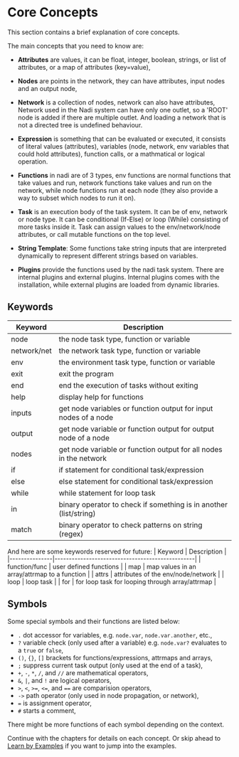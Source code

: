 # Core Concepts
This section contains a brief explanation of core concepts.

The main concepts that you need to know are:

- **Attributes** are values, it can be float, integer, boolean, strings, or list of attributes, or a map of attributes (key=value),
- **Nodes** are points in the network, they can have attributes, input nodes and an output node,
- **Network** is a collection of nodes, network can also have attributes, Network used in the Nadi system can have only one outlet, so a 'ROOT' node is added if there are multiple outlet. And loading a network that is not a directed tree is undefined behaviour.
- **Expression** is something that can be evaluated or executed, it consists of literal values (attributes), variables (node, network, env variables that could hold attributes), function calls, or a mathmatical or logical operation.
- **Functions** in nadi are of 3 types, env functions are normal functions that take values and run, network functions take values and run on the network, while node functions run at each node (they also provide a way to subset which nodes to run it on).
- **Task** is an execution body of the task system. It can be of env, network or node type. It can be conditional (If-Else) or loop (While) consisting of more tasks inside it. Task can assign values to the env/network/node attributes, or call mutable functions on the top level.

- **String Template**: Some functions take string inputs that are interpreted dynamically to represent different strings based on variables.
- **Plugins** provide the functions used by the nadi task system. There are internal plugins and external plugins. Internal plugins comes with the installation, while external plugins are loaded from dynamic libraries.

## Keywords

| Keyword     | Description                                                       |
|-------------|-------------------------------------------------------------------|
| node        | the node task type, function or variable                          |
| network/net | the network task type, function or variable                       |
| env         | the environment task type, function or variable                   |
| exit        | exit the program                                                  |
| end         | end the execution of tasks without exiting                        |
| help        | display help for functions                                        |
| inputs      | get node variables or function output for input nodes of a node   |
| output      | get node variable or function output for output node of a node    |
| nodes       | get node variable or function output for all nodes in the network |
| if          | if statement for conditional task/expression                      |
| else        | else statement for conditional task/expression                    |
| while       | while statement for loop task                                     |
| in          | binary operator to check if something is in another (list/string) |
| match       | binary operator to check patterns on string (regex)               |

And here are some keywords reserved for future:
| Keyword       | Description                                     |
|---------------|-------------------------------------------------|
| function/func | user defined functions                          |
| map           | map values in an array/attrmap to a function    |
| attrs         | attributes of the env/node/network              |
| loop          | loop task                                       |
| for           | for loop task for looping through array/attrmap |


## Symbols
Some special symbols and their functions are listed below:
- `.` dot accessor for variables, e.g. `node.var`, `node.var.another`, etc.,
- `?` variable check (only used after a variable) e.g. `node.var?` evaluates to a `true` or `false`,
- `()`, `{}`, `[]` brackets for functions/expressions, attrmaps and arrays,
- `;` suppress current task output (only used at the end of a task),
- `+`, `-`, `*`, `/`, and `//` are mathematical operators,
- `&`, `|`, and `!` are logical operators,
- `>`, `<`, `>=`, `<=`, and `==` are comparision operators,
- `->` path operator (only used in node propagation, or network),
- `=` is assignment operator,
- `#` starts a comment,

There might be more functions of each symbol depending on the context.


Continue with the chapters for details on each concept. Or skip ahead to [Learn by Examples](../learn-examples.md) if you want to jump into the examples.

